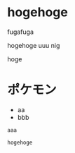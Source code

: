 <!-- TITLE: Home -->
<!-- SUBTITLE: A quick summary of Home -->

# hogehoge
fugafuga

hogehoge
uuu
nig

hoge


# ポケモン
- aa
- bbb



```
aaa
```

```csharp
hogehoge
```

